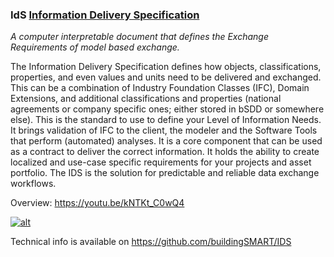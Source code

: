 ### IdS [Information Delivery Specification](https://technical.buildingsmart.org/projects/information-delivery-specification-ids/)

*A computer interpretable document that defines the Exchange Requirements of model based exchange.*

The Information Delivery Specification defines how objects, classifications, properties, and even values and units need to be delivered and exchanged. This can be a combination of Industry Foundation Classes (IFC), Domain Extensions, and additional classifications and properties (national agreements or company specific ones; either stored in bSDD or somewhere else). This is the standard to use to define your Level of Information Needs. It brings validation of IFC to the client, the modeler and the Software Tools that perform (automated) analyses. It is a core component that can be used as a contract to deliver the correct information. It holds the ability to create localized and use-case specific requirements for your projects and asset portfolio. The IDS is the solution for predictable and reliable data exchange workflows.

Overview: https://youtu.be/kNTKt_C0wQ4

[![alt](https://camo.githubusercontent.com/7043cfe980db7200788994b28ef37e24418e57ce15327137b61f28775a3032e3/68747470733a2f2f746563686e6963616c2e6275696c64696e67736d6172742e6f72672f77702d636f6e74656e742f75706c6f6164732f323032302f30372f494c532e706e67)](https://camo.githubusercontent.com/7043cfe980db7200788994b28ef37e24418e57ce15327137b61f28775a3032e3/68747470733a2f2f746563686e6963616c2e6275696c64696e67736d6172742e6f72672f77702d636f6e74656e742f75706c6f6164732f323032302f30372f494c532e706e67)

Technical info is available on https://github.com/buildingSMART/IDS
